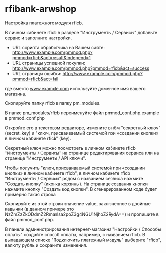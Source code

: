 # rfibank-arwshop
Настройка платежного модуля rficb.

В личном кабинете rficb в разделе "Инструменты / Сервисы" добавьте сервис и заполните настройки.

* URL скрипта обработчика на Вашем сайте: http://www.example.com/pmmod.php?pmmod=rficb&act=result&independ=1
* URL страницы успешной покупки: http://www.example.com/pmmod.php?pmmod=rficb&act=success
* URL страницы ошибки: http://www.example.com/pmmod.php?pmmod=rficb&act=fail

где вместо www.example.com используйте доменное имя вашего магазина.

Скопируйте папку rficb в папку pm_modules.

В папке pm_modules/rficb переименуйте файл pmmod_conf.php.example в pmmod_conf.php

Откройте его в текстовом редакторе, измените в нём "секретный ключ" (secret_key) и "ключ, присваиваемый системой при «создании кнопки» в личном кабинете rficb" (key).

Секретный ключ можно посмотреть в личном кабинете rficb "Инструменты / Сервисы" на странице редактирования сервиса или на странице "Инструменты / API ключи".

Чтобы получить "ключ, присваиваемый системой при «создании кнопки» в личном кабинете rficb", в личном кабинете rficb "Инструменты / Сервисы" рядом с названием сервиса нажмите "Создать кнопку" (иконка корзины). На странице создания кнопки нажмите кнопку "Создать код кнопки". В сгенерированном коде будет примерно такая строка:

<input type="hidden" name="key" value="NzZmZzZkODdmZ2Rmanlsa2poZ3g4NGU1NjhoZ2RydA==" />

Скопируйте из этой строки значение value, заключенное в двойные кавычки (в данном примере это NzZmZzZkODdmZ2Rmanlsa2poZ3g4NGU1NjhoZ2RydA==) и пропишите в файл pmmod_conf.php.

В панели администрирования интернет-магазина "Настройки / Способы оплаты" создайте способ оплаты, например, с названием rficb. В выпадающем списке "Подключить платежный модуль" выберите "rficb", валюту рубль и сохраните изменения.
